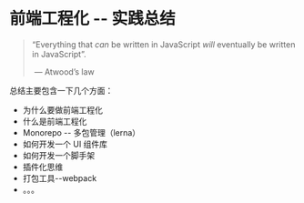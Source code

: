 # 前端工程化 -- 实践总结

> “Everything that _can_ be written in JavaScript _will_ eventually be written in JavaScript”.
>
> ​ — Atwood’s law

总结主要包含一下几个方面：

- 为什么要做前端工程化
- 什么是前端工程化
- Monorepo -- 多包管理（lerna）
- 如何开发一个 UI 组件库
- 如何开发一个脚手架
- 插件化思维
- 打包工具--webpack
- 。。。
